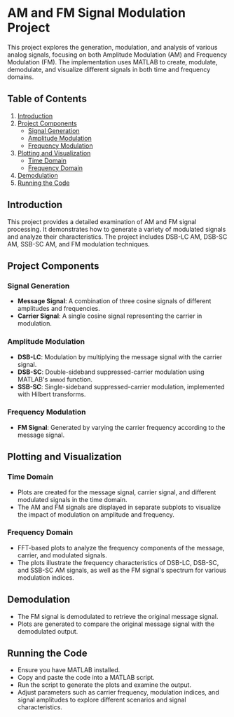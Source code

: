 # AM and FM Signal Modulation Project

This project explores the generation, modulation, and analysis of various analog signals, focusing on both Amplitude Modulation (AM) and Frequency Modulation (FM). The implementation uses MATLAB to create, modulate, demodulate, and visualize different signals in both time and frequency domains.

## Table of Contents
1. [Introduction](#introduction)
2. [Project Components](#project-components)
   - [Signal Generation](#signal-generation)
   - [Amplitude Modulation](#amplitude-modulation)
   - [Frequency Modulation](#frequency-modulation)
3. [Plotting and Visualization](#plotting-and-visualization)
   - [Time Domain](#time-domain)
   - [Frequency Domain](#frequency-domain)
4. [Demodulation](#demodulation)
5. [Running the Code](#running-the-code)

## Introduction
This project provides a detailed examination of AM and FM signal processing. It demonstrates how to generate a variety of modulated signals and analyze their characteristics. The project includes DSB-LC AM, DSB-SC AM, SSB-SC AM, and FM modulation techniques.

## Project Components

### Signal Generation
- **Message Signal**: A combination of three cosine signals of different amplitudes and frequencies.
- **Carrier Signal**: A single cosine signal representing the carrier in modulation.

### Amplitude Modulation
- **DSB-LC**: Modulation by multiplying the message signal with the carrier signal.
- **DSB-SC**: Double-sideband suppressed-carrier modulation using MATLAB's `ammod` function.
- **SSB-SC**: Single-sideband suppressed-carrier modulation, implemented with Hilbert transforms.

### Frequency Modulation
- **FM Signal**: Generated by varying the carrier frequency according to the message signal.

## Plotting and Visualization

### Time Domain
- Plots are created for the message signal, carrier signal, and different modulated signals in the time domain.
- The AM and FM signals are displayed in separate subplots to visualize the impact of modulation on amplitude and frequency.

### Frequency Domain
- FFT-based plots to analyze the frequency components of the message, carrier, and modulated signals.
- The plots illustrate the frequency characteristics of DSB-LC, DSB-SC, and SSB-SC AM signals, as well as the FM signal's spectrum for various modulation indices.

## Demodulation
- The FM signal is demodulated to retrieve the original message signal.
- Plots are generated to compare the original message signal with the demodulated output.

## Running the Code
- Ensure you have MATLAB installed.
- Copy and paste the code into a MATLAB script.
- Run the script to generate the plots and examine the output.
- Adjust parameters such as carrier frequency, modulation indices, and signal amplitudes to explore different scenarios and signal characteristics.
